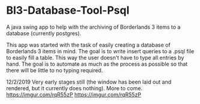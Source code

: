 # Bl3-Database-Tool-Psql
A java swing app to help with the archiving of Borderlands 3 items to a database (currently postgres).

This app was started with the task of easily creating a database of Borderlands 3 items in mind.
The goal is to write insert queries to a .psql file to easily fill a table. This way the user doesn't have to type
all entries by hand. The goal is to automate as much as the process as possible so that there will be little to
no typing required.

12/2/2019
Very early stages still (the window has been laid out and rendered, but it currently does nothing). More to come.
https://imgur.com/rqR55zP
https://imgur.com/rqR55zP
